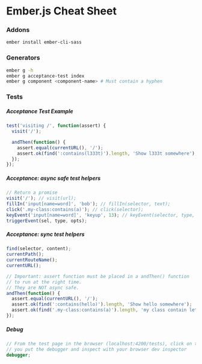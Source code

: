 # Ember.js Cheat Sheet

### Addons

```sh
ember install ember-cli-sass
```

### Generators

```sh
ember g -h
ember g acceptance-test index
ember g component <component-name> # Must contain a hyphen
```

### Tests

##### Acceptance Test Example

```javascript
test('visiting /', function(assert) {
  visit('/');

  andThen(function() {
    assert.equal(currentURL(), '/');
    assert.ok(find(':contains(l333t)').length, 'Show l333t somewhere');
  });
});
```

##### Acceptance: async safe test helpers

```javascript
// Return a promise
visit('/'); // visit(url);
fillIn('input[name=word]', 'bob'); // fillIn(selector, text);
click('.my-class:contains(a)'); // click(selector);
keyEvent('input[name=word]', 'keyup', 13); // keyEvent(selector, type, key);
triggerEvent(sel, type, opts);
```

##### Acceptance: sync test helpers 

```javascript
find(selector, content);
currentPath();
currentRouteName();
currentURL();

// Important: assert function must be placed in a andThen() function 
// to run at the right time.
// They are NOT async safe.
andThen(function() {
  assert.equal(currentURL(), '/');
  assert.ok(find(':contains(hello)').length, 'Show hello somewhere');
  assert.ok(find('.my-class:contains(a)').length, 'my class contain letter a');
});
```

##### Debug

```javascript
// From the test page in the browser (localhost:4200/tests), click on the test 
// you put the debugger and inspect with your browser dev inspector
debugger;
```
